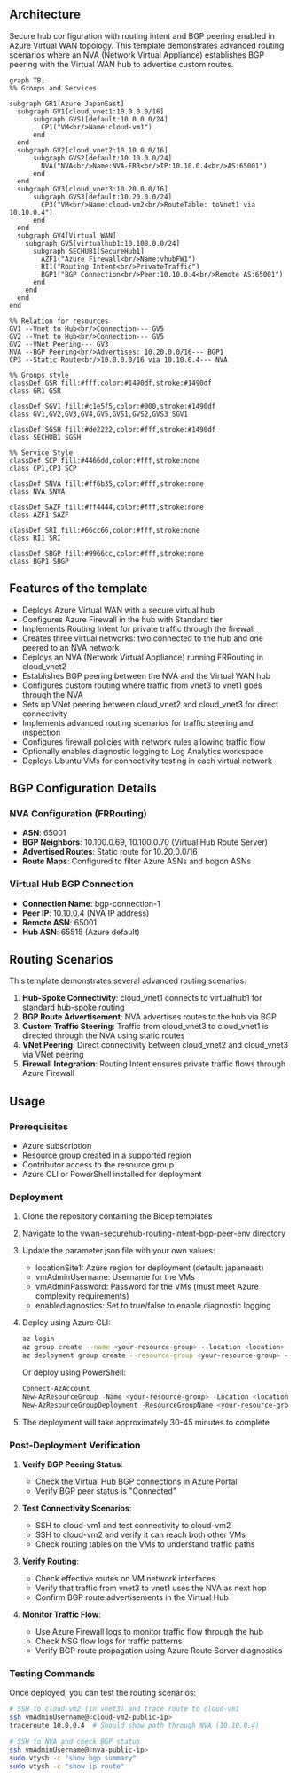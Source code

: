 ## Architecture
Secure hub configuration with routing intent and BGP peering enabled in Azure Virtual WAN topology. This template demonstrates advanced routing scenarios where an NVA (Network Virtual Appliance) establishes BGP peering with the Virtual WAN hub to advertise custom routes.

```mermaid
graph TB;
%% Groups and Services

subgraph GR1[Azure JapanEast]
  subgraph GV1[cloud_vnet1:10.0.0.0/16]
      subgraph GVS1[default:10.0.0.0/24]
        CP1("VM<br/>Name:cloud-vm1")
      end
  end
  subgraph GV2[cloud_vnet2:10.10.0.0/16]
      subgraph GVS2[default:10.10.0.0/24]
        NVA("NVA<br/>Name:NVA-FRR<br/>IP:10.10.0.4<br/>AS:65001")
      end
  end
  subgraph GV3[cloud_vnet3:10.20.0.0/16]
      subgraph GVS3[default:10.20.0.0/24]
        CP3("VM<br/>Name:cloud-vm2<br/>RouteTable: toVnet1 via 10.10.0.4")
      end
  end
  subgraph GV4[Virtual WAN]
    subgraph GV5[virtualhub1:10.100.0.0/24]
      subgraph SECHUB1[SecureHub1]
        AZF1("Azure Firewall<br/>Name:vhubFW1")
        RI1("Routing Intent<br/>PrivateTraffic")
        BGP1("BGP Connection<br/>Peer:10.10.0.4<br/>Remote AS:65001")
      end
    end
  end
end

%% Relation for resources
GV1 --Vnet to Hub<br/>Connection--- GV5
GV2 --Vnet to Hub<br/>Connection--- GV5
GV2 --VNet Peering--- GV3
NVA --BGP Peering<br/>Advertises: 10.20.0.0/16--- BGP1
CP3 --Static Route<br/>10.0.0.0/16 via 10.10.0.4--- NVA

%% Groups style
classDef GSR fill:#fff,color:#1490df,stroke:#1490df
class GR1 GSR

classDef SGV1 fill:#c1e5f5,color:#000,stroke:#1490df
class GV1,GV2,GV3,GV4,GV5,GVS1,GVS2,GVS3 SGV1

classDef SGSH fill:#de2222,color:#fff,stroke:#1490df
class SECHUB1 SGSH
 
%% Service Style
classDef SCP fill:#4466dd,color:#fff,stroke:none
class CP1,CP3 SCP

classDef SNVA fill:#ff6b35,color:#fff,stroke:none
class NVA SNVA

classDef SAZF fill:#ff4444,color:#fff,stroke:none
class AZF1 SAZF

classDef SRI fill:#66cc66,color:#fff,stroke:none
class RI1 SRI

classDef SBGP fill:#9966cc,color:#fff,stroke:none
class BGP1 SBGP

```

## Features of the template

- Deploys Azure Virtual WAN with a secure virtual hub
- Configures Azure Firewall in the hub with Standard tier
- Implements Routing Intent for private traffic through the firewall
- Creates three virtual networks: two connected to the hub and one peered to an NVA network
- Deploys an NVA (Network Virtual Appliance) running FRRouting in cloud_vnet2
- Establishes BGP peering between the NVA and the Virtual WAN hub
- Configures custom routing where traffic from vnet3 to vnet1 goes through the NVA
- Sets up VNet peering between cloud_vnet2 and cloud_vnet3 for direct connectivity
- Implements advanced routing scenarios for traffic steering and inspection
- Configures firewall policies with network rules allowing traffic flow
- Optionally enables diagnostic logging to Log Analytics workspace
- Deploys Ubuntu VMs for connectivity testing in each virtual network

## BGP Configuration Details

### NVA Configuration (FRRouting)
- **ASN**: 65001
- **BGP Neighbors**: 10.100.0.69, 10.100.0.70 (Virtual Hub Route Server)
- **Advertised Routes**: Static route for 10.20.0.0/16
- **Route Maps**: Configured to filter Azure ASNs and bogon ASNs

### Virtual Hub BGP Connection
- **Connection Name**: bgp-connection-1
- **Peer IP**: 10.10.0.4 (NVA IP address)
- **Remote ASN**: 65001
- **Hub ASN**: 65515 (Azure default)

## Routing Scenarios

This template demonstrates several advanced routing scenarios:

1. **Hub-Spoke Connectivity**: cloud_vnet1 connects to virtualhub1 for standard hub-spoke routing
2. **BGP Route Advertisement**: NVA advertises routes to the hub via BGP
3. **Custom Traffic Steering**: Traffic from cloud_vnet3 to cloud_vnet1 is directed through the NVA using static routes
4. **VNet Peering**: Direct connectivity between cloud_vnet2 and cloud_vnet3 via VNet peering
5. **Firewall Integration**: Routing Intent ensures private traffic flows through Azure Firewall

## Usage

### Prerequisites
- Azure subscription
- Resource group created in a supported region
- Contributor access to the resource group
- Azure CLI or PowerShell installed for deployment

### Deployment

1. Clone the repository containing the Bicep templates
2. Navigate to the vwan-securehub-routing-intent-bgp-peer-env directory
3. Update the parameter.json file with your own values:
   - locationSite1: Azure region for deployment (default: japaneast)
   - vmAdminUsername: Username for the VMs
   - vmAdminPassword: Password for the VMs (must meet Azure complexity requirements)
   - enablediagnostics: Set to true/false to enable diagnostic logging

4. Deploy using Azure CLI:
   ```bash
   az login
   az group create --name <your-resource-group> --location <location>
   az deployment group create --resource-group <your-resource-group> --template-file main.bicep --parameters parameter.json
   ```

   Or deploy using PowerShell:
   ```powershell
   Connect-AzAccount
   New-AzResourceGroup -Name <your-resource-group> -Location <location>
   New-AzResourceGroupDeployment -ResourceGroupName <your-resource-group> -TemplateFile main.bicep -TemplateParameterFile parameter.json
   ```

5. The deployment will take approximately 30-45 minutes to complete

### Post-Deployment Verification

1. **Verify BGP Peering Status**:
   - Check the Virtual Hub BGP connections in Azure Portal
   - Verify BGP peer status is "Connected"

2. **Test Connectivity Scenarios**:
   - SSH to cloud-vm1 and test connectivity to cloud-vm2
   - SSH to cloud-vm2 and verify it can reach both other VMs
   - Check routing tables on the VMs to understand traffic paths

3. **Verify Routing**:
   - Check effective routes on VM network interfaces
   - Verify that traffic from vnet3 to vnet1 uses the NVA as next hop
   - Confirm BGP route advertisements in the Virtual Hub

4. **Monitor Traffic Flow**:
   - Use Azure Firewall logs to monitor traffic flow through the hub
   - Check NSG flow logs for traffic patterns
   - Verify BGP route propagation using Azure Route Server diagnostics

### Testing Commands

Once deployed, you can test the routing scenarios:

```bash
# SSH to cloud-vm2 (in vnet3) and trace route to cloud-vm1
ssh vmAdminUsername@<cloud-vm2-public-ip>
traceroute 10.0.0.4  # Should show path through NVA (10.10.0.4)

# SSH to NVA and check BGP status
ssh vmAdminUsername@<nva-public-ip>
sudo vtysh -c "show bgp summary"
sudo vtysh -c "show ip route"
```
